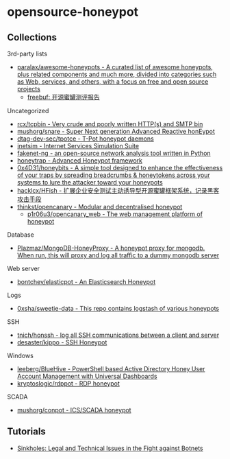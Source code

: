 # opensource-honeypot

## Collections

3rd-party lists

* [paralax/awesome-honeypots - A curated list of awesome honeypots, plus related components and much more, divided into categories such as Web, services, and others, with a focus on free and open source projects](https://github.com/paralax/awesome-honeypots)
  * [freebuf: 开源蜜罐测评报告](https://www.freebuf.com/articles/paper/207739.html)

Uncategorized

* [rcx/tcpbin - Very crude and poorly written HTTP(s) and SMTP bin](https://github.com/rcx/tcpbin)
* [mushorg/snare - Super Next generation Advanced Reactive honEypot](https://github.com/mushorg/snare)
* [dtag-dev-sec/tpotce - T-Pot honeypot daemons](https://github.com/dtag-dev-sec/tpotce)
* [inetsim - Internet Services Simulation Suite](http://www.inetsim.org/downloads.html)
* [fakenet-ng - an open-source network analysis tool written in Python](https://www.fireeye.com/blog/threat-research/2017/07/linux-support-for-fakenet-ng.html)
* [honeytrap - Advanced Honeypot framework](https://github.com/honeytrap/honeytrap)
* [0x4D31/honeybits - A simple tool designed to enhance the effectiveness of your traps by spreading breadcrumbs & honeytokens across your systems to lure the attacker toward your honeypots](https://github.com/0x4D31/honeybits)
* [hacklcx/HFish - 扩展企业安全测试主动诱导型开源蜜罐框架系统，记录黑客攻击手段](https://github.com/hacklcx/HFish)
* [thinkst/opencanary - Modular and decentralised honeypot](https://github.com/thinkst/opencanary)
  * [p1r06u3/opencanary_web - The web management platform of honeypot](https://github.com/p1r06u3/opencanary_web)

Database

* [Plazmaz/MongoDB-HoneyProxy - A honeypot proxy for mongodb. When run, this will proxy and log all traffic to a dummy mongodb server](https://github.com/Plazmaz/MongoDB-HoneyProxy)

Web server

* [bontchev/elasticpot - An Elasticsearch Honeypot](https://gitlab.com/bontchev/elasticpot)

Logs

* [0xsha/sweetie-data - This repo contains logstash of various honeypots](https://github.com/0xsha/sweetie-data)

SSH

* [tnich/honssh - log all SSH communications between a client and server](https://github.com/tnich/honssh/wiki)
* [desaster/kippo - SSH Honeypot](https://github.com/desaster/kippo)

Windows

* [leeberg/BlueHive - PowerShell based Active Directory Honey User Account Management with Universal Dashboards](https://github.com/leeberg/BlueHive)
* [kryptoslogic/rdppot - RDP honeypot](https://github.com/kryptoslogic/rdppot)

SCADA

* [mushorg/conpot - ICS/SCADA honeypot](https://github.com/mushorg/conpot)

## Tutorials

* [Sinkholes: Legal and Technical Issues in the Fight against Botnets](http://resources.infosecinstitute.com/sinkholes-legal-technical-issues-fight-botnets)

